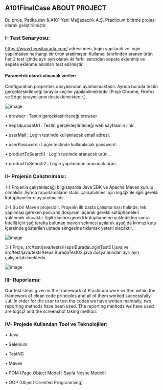 ## A101FinalCase ABOUT PROJECT

Bu proje, Patika.dev & A101 Yeni Mağazacılık A.Ş. Practicum bitirme projesi olarak geliştirilmiştir.

### I- Test Senaryosu:

https://www.hepsiburada.com/ adresinden, login yapılarak ve login yapılmadan herhangi bir ürün aratılmıştır. Kullanıcı tarafından aranan ürün her 2 test içinde ayrı ayrı olarak iki farklı satıcıdan sepete eklenmiş ve sepete eklenme adımları test edilmiştir.

#### Parametrik olarak alınacak veriler:
Configuration.properties dosyasından ayarlanmaktadır. Ayrıca burada testin gerçekleştirileceği tarayıcı seçimi yapılabilmektedir (Proje Chrome, Firefox ve Edge tarayıcılarını desteklemektedir.).

![image](https://user-images.githubusercontent.com/111094912/199593869-a82179bc-e2f0-48a0-91c9-cbd9a66e22b3.png)

•	browser           : Testin gerçekleştirileceği browser.

•	hepsiburadaUrl    : Testin gerçekleştirileceği web sayfasının linki.

•	userMail          : Login testinde kullanılacak email adresi.

•	userPassword      : Login testinde kullanılacak password.

•	productToSearch1  : Login testinde aranacak ürün.

•	productToSearch2  : Login yapılmadan aranacak ürün. 

### II- Projenin Çalıştırılması:

1-) Projenin çalıştırılacağı bilgisayarda Java SDK ve Apache Maven kurulu olmalıdır. Ayrıca raporlamaların stabil çalışabilmesi için log4j2 ile ilgili gerekli kütüphaneler oluşturulmalıdır. 

2-) Bu bir Maven projesidir. Projenin ilk başta çalışmaması halinde, tek yapılması gereken pom.xml dosyasını açarak gerekli kütüphaneleri yüklemek olacaktır. İlgili klasöre gerekli kütüphaneleri yükledikten sonra Intellij için sağ tarafta bulunan maven sekmesi açılarak aşağıda kırmızı kutu içersinde gösterilen uptade simgesine tıklamak yeterli olacaktır.

![image](https://user-images.githubusercontent.com/111094912/199597222-c023fb87-b2bd-412e-9a30-0057293641df.png)

3-) Proje, src/test/java/tests/HepsiBuradaLoginTest01.java ve src/test/java/tests/HepsiBuradaTest02.java dosyalarından ayrı ayrı çalıştırılabilmektedir.

![image](https://user-images.githubusercontent.com/111094912/199600150-45da611b-05ad-4cfa-978d-0104e6eb690e.png)

### III- Raporlama:

Our test steps given in the framework of Practicum were written within the framework of clean code principles and all of them worked successfully. Jul. In order for the user to test the codes we have written manually, two reporting methods have been used. The reporting methods we have used are log4j2 and the screenshot taking method.



### IV- Projede Kullanılan Tool ve Teknolojiler:

•	Java

•	Selenium

•	TestNG

•	Maven

•	POM (Page Object Model | Sayfa Nesne Modeli)

•	OOP (Object Oriented Programming)
